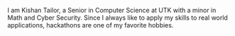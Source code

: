 I am Kishan Tailor, a Senior in Computer Science at UTK with a minor in Math and Cyber Security. Since I always like to apply my skills to real world applications, hackathons are one of my favorite hobbies. 
